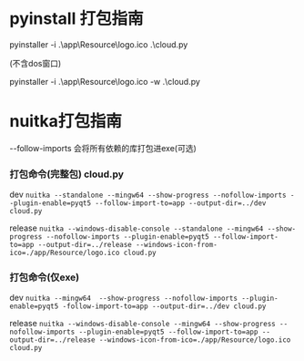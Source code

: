 

# pyinstall 打包指南

pyinstaller -i .\app\Resource\logo.ico .\cloud.py

(不含dos窗口)

pyinstaller -i .\app\Resource\logo.ico -w .\cloud.py


# nuitka打包指南

--follow-imports 会将所有依赖的库打包进exe(可选)

### 打包命令(完整包) cloud.py

dev
`nuitka --standalone --mingw64 --show-progress --nofollow-imports --plugin-enable=pyqt5 --follow-import-to=app --output-dir=../dev cloud.py`

release
`nuitka --windows-disable-console --standalone --mingw64 --show-progress --nofollow-imports --plugin-enable=pyqt5 --follow-import-to=app --output-dir=../release --windows-icon-from-ico=./app/Resource/logo.ico cloud.py`

### 打包命令(仅exe)

dev
`nuitka --mingw64  --show-progress --nofollow-imports --plugin-enable=pyqt5 -follow-import-to=app --output-dir=../dev cloud.py`

release
`nuitka --windows-disable-console --mingw64 --show-progress --nofollow-imports --plugin-enable=pyqt5 --follow-import-to=app --output-dir=../release --windows-icon-from-ico=./app/Resource/logo.ico cloud.py`


